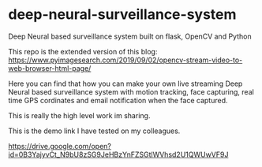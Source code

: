 # deep-neural-surveillance-system
Deep Neural based surveillance system built on flask, OpenCV and Python

This repo is the extended version of this blog:
https://www.pyimagesearch.com/2019/09/02/opencv-stream-video-to-web-browser-html-page/

Here you can find that how you can make your own live streaming Deep Neural based surveillance system with motion tracking, face capturing, real time GPS cordinates and email notification when the face captured.

This is really the high level work im sharing.


This is the demo link I have tested on my colleagues. 

https://drive.google.com/open?id=0B3YajyvCt_N9bU8zSG9JeHBzYnFZSGtlWVhsd2U1QWUwVF9J
